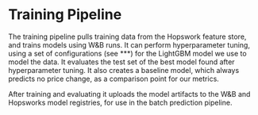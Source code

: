 # Training Pipeline

The training pipeline pulls training data from the Hopswork feature store, and trains models using W&B runs. It can perform hyperparameter tuning, using a set of configurations (see ***) for the LightGBM model we use to model the data. It evaluates the test set of the best model found after hyperparameter tuning. It also creates a baseline model, which always predicts no price change, as a comparison point for our metrics. 

After training and evaluating it uploads the model artifacts to the W&B and Hopsworks model registries, for use in the batch prediction pipeline. 
